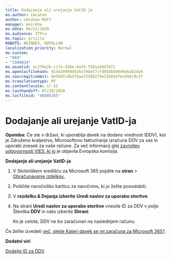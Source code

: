 ```yaml
---
title: Dodajanje ali urejanje VatID-ja
ms.author: cmcatee
author: cmcatee-MSFT
manager: mnirkhe
ms.date: 04/21/2020
ms.audience: ITPro
ms.topic: article
ROBOTS: NOINDEX, NOFOLLOW
localization_priority: Normal
ms.custom:
- "664"
- "1500034"
ms.assetid: ec278e2b-cc7a-43be-8af5-f381a50d7471
ms.openlocfilehash: 814420999d926e79bef7cfd956b0d949e6a82da0
ms.sourcegitcommit: 0e50dfcdb3f6aa72368279e23b83efecb9dc9c3f
ms.translationtype: MT
ms.contentlocale: sl-SI
ms.lasthandoff: 07/28/2020
ms.locfileid: "46505165"
---
```

# <a name="how-to-add-or-edit-a-vatid"></a>Dodajanje ali urejanje VatID-ja

**Opomba:** Če ste v državi, ki uporablja davek na dodano vrednost (DDV), kot je Združeno kraljestvo, Microsoftovo fakturiranje izračuna DDV za vas in uporabi znesek za vaše račune. Za več informacij glej [zavrnitev odgovornosti VIES, ki jo](https://go.microsoft.com/fwlink/p/?LinkID=841741) je objavila Evropska komisija.

**Dodajanje ali urejanje VatID-ja**

1. V Skrbniškem središču za Microsoft 365 pojdite na **stran** \> [Obračunavanje izdelkov.](https://go.microsoft.com/fwlink/p/?linkid=842054)

2. Poiščite naročniško kartico za naročnino, ki jo želite posodobiti.

3. V **razdelku & Dejanja izberite** **Uredi naslov za uporabo storitve**.

4. Na strani **Uredi naslov za uporabo storitve** vnesite ID za DDV v polje Številka **DDV** in nato izberite **Shrani**.

    Ko je celota, DDV ne bo zaračunan na naslednjem računu.

Če želite izvedeti [več, glejte Kateri davek se mi zaračuna za Microsoft 365?](https://docs.microsoft.com/microsoft-365/commerce/billing-and-payments/tax-information).

**Dodatni viri**

[Dodajte ID za DDV](https://docs.microsoft.com/microsoft-365/commerce/billing-and-payments/tax-information?view=o365-worldwide#add-your-vat-id-eu-countries-only).